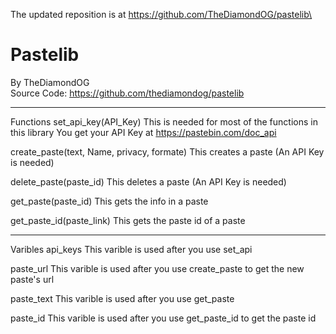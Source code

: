 The updated reposition is at https://github.com/TheDiamondOG/pastelib\

# Pastelib
By TheDiamondOG\
Source Code: https://github.com/thediamondog/pastelib
______________________________________________________
Functions
set_api_key(API_Key)
This is needed for most of the functions in this library
You get your API Key at https://pastebin.com/doc_api

create_paste(text, Name, privacy, formate)
This creates a paste (An API Key is needed)

delete_paste(paste_id)
This deletes a paste (An API Key is needed)

get_paste(paste_id)
This gets the info in a paste

get_paste_id(paste_link)
This gets the paste id of a paste

______________________________________________________
Varibles
api_keys
This varible is used after you use set_api

paste_url
This varible is used after you use create_paste to get the new paste's url

paste_text
This varible is used after you use get_paste

paste_id
This varible is used after you use get_paste_id to get the paste id
